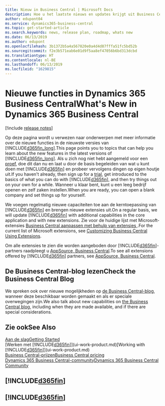```yaml
---
title: Nieuw in Business Central | Microsoft Docs
description: Hoe u het laatste nieuws en updates krijgt uit Business Central.
author: edupont04
ms.service: dynamics365-business-central
ms.topic: get-started-article
ms.search.keywords: news, release plan, roadmap, whats new
ms.date: 06/13/2019
ms.author: edupont
ms.openlocfilehash: 3b1372b5a4a567820e0a4d4d87fffa51fc5bd52b
ms.sourcegitcommit: f2e3b571eab6e01d9f5aa8ef47056b6bd313dcbd
ms.translationtype: HT
ms.contentlocale: nl-BE
ms.lasthandoff: 06/13/2019
ms.locfileid: "1629815"
---
```

# <a name="whats-new-in-dynamics-365-business-central"></a><span data-ttu-id="a6104-103">Nieuwe functies in Dynamics 365 Business Central</span><span class="sxs-lookup"><span data-stu-id="a6104-103">What's New in Dynamics 365 Business Central</span></span>

[!include [release notes](includes/release-notes.md)]

<span data-ttu-id="a6104-104">Op deze pagina wordt u verwezen naar onderwerpen met meer informatie over de nieuwe functies in de nieuwste versies van [!INCLUDE[d365fin_long](includes/d365fin_long_md.md)].</span><span class="sxs-lookup"><span data-stu-id="a6104-104">This page points you to topics that can help you learn about the new features in the latest versions of [!INCLUDE[d365fin_long](includes/d365fin_long_md.md)].</span></span> <span data-ttu-id="a6104-105">Als u zich nog niet hebt aangemeld voor een [proef](https://trials.dynamics.com/), doe dit dan nu en laat u door de basis begeleiden van wat u kunt doen met [!INCLUDE[d365fin](includes/d365fin_md.md)] en probeer vervolgens dingen op eigen houtje uit.</span><span class="sxs-lookup"><span data-stu-id="a6104-105">If you haven't already, then sign up for a [trial](https://trials.dynamics.com/), get introduced to the basics of what you can do with [!INCLUDE[d365fin](includes/d365fin_md.md)], and then try things out on your own for a while.</span></span> <span data-ttu-id="a6104-106">Wanneer u klaar bent, kunt u een leeg bedrijf openen en zelf zaken instellen.</span><span class="sxs-lookup"><span data-stu-id="a6104-106">When you are ready, you can open a blank company and set things up for yourself.</span></span>  

<span data-ttu-id="a6104-107">We voegen regelmatig nieuwe capaciteiten toe aan de kerntoepassing van [!INCLUDE[d365fin](includes/d365fin_md.md)] en brengen nieuwe extensies uit.</span><span class="sxs-lookup"><span data-stu-id="a6104-107">On a regular basis, we will update [!INCLUDE[d365fin](includes/d365fin_md.md)] with additional capabilities in the core application and with new extensions.</span></span> <span data-ttu-id="a6104-108">Zie voor de huidige lijst met Microsoft-extensies [Business Central aanpassen met behulp van extensies ](ui-extensions.md).</span><span class="sxs-lookup"><span data-stu-id="a6104-108">For the current list of Microsoft extensions, see [Customizing Business Central Using Extensions](ui-extensions.md).</span></span>

<span data-ttu-id="a6104-109">Om alle extensies te zien die worden aangeboden door [!INCLUDE[d365fin](includes/d365fin_md.md)]-partners raadpleegt u [AppSource, Business Central](http://go.microsoft.com/fwlink/?linkid=2081646).</span><span class="sxs-lookup"><span data-stu-id="a6104-109">To see all extensions offered by [!INCLUDE[d365fin](includes/d365fin_md.md)] partners, see [AppSource, Business Central](http://go.microsoft.com/fwlink/?linkid=2081646).</span></span>  

## <a name="check-the-business-central-blog"></a><span data-ttu-id="a6104-110">De Business Central-blog lezen</span><span class="sxs-lookup"><span data-stu-id="a6104-110">Check the Business Central Blog</span></span>
<span data-ttu-id="a6104-111">We spreken ook over nieuwe mogelijkheden op [de Business Central-blog](https://community.dynamics.com/business/b/financials/), wanneer deze beschikbaar worden gemaakt en als er speciale overwegingen zijn.</span><span class="sxs-lookup"><span data-stu-id="a6104-111">We also talk about new capabilities on [the Business Central blog](https://community.dynamics.com/business/b/financials/), including when they are made available, and if there are special considerations.</span></span>  

## <a name="see-also"></a><span data-ttu-id="a6104-112">Zie ook</span><span class="sxs-lookup"><span data-stu-id="a6104-112">See Also</span></span>
[<span data-ttu-id="a6104-113">Aan de slag</span><span class="sxs-lookup"><span data-stu-id="a6104-113">Getting Started</span></span>](product-get-started.md)  
<span data-ttu-id="a6104-114">[Werken met [!INCLUDE[d365fin](includes/d365fin_md.md)]](ui-work-product.md)</span><span class="sxs-lookup"><span data-stu-id="a6104-114">[Working with [!INCLUDE[d365fin](includes/d365fin_md.md)]](ui-work-product.md)</span></span>  
[<span data-ttu-id="a6104-115">Business Central-prijzen</span><span class="sxs-lookup"><span data-stu-id="a6104-115">Business Central pricing</span></span>](https://dynamics.microsoft.com/en-us/business-central/overview/#pricing)  
[<span data-ttu-id="a6104-116">Dynamics 365 Business Central-community</span><span class="sxs-lookup"><span data-stu-id="a6104-116">Dynamics 365 Business Central Community</span></span>](https://community.dynamics.com/business/)

## [!INCLUDE[d365fin](includes/free_trial_md.md)]
## [!INCLUDE[d365fin](includes/training_link_md.md)]  
